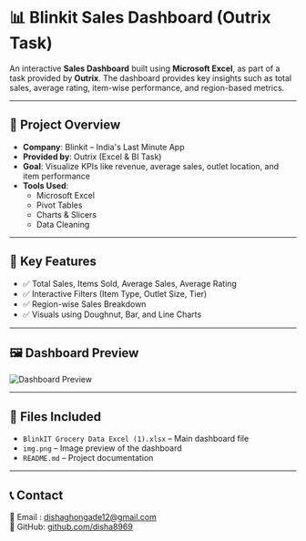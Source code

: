 # 📊 Blinkit Sales Dashboard (Outrix Task)

An interactive **Sales Dashboard** built using **Microsoft Excel**, as part of a task provided by **Outrix**. The dashboard provides key insights such as total sales, average rating, item-wise performance, and region-based metrics.

---

## 🚀 Project Overview

- **Company**: Blinkit – India's Last Minute App
- **Provided by**: Outrix (Excel & BI Task)
- **Goal**: Visualize KPIs like revenue, average sales, outlet location, and item performance
- **Tools Used**: 
  - Microsoft Excel
  - Pivot Tables
  - Charts & Slicers
  - Data Cleaning

---

## 📌 Key Features

- ✅ Total Sales, Items Sold, Average Sales, Average Rating
- ✅ Interactive Filters (Item Type, Outlet Size, Tier)
- ✅ Region-wise Sales Breakdown
- ✅ Visuals using Doughnut, Bar, and Line Charts

---

## 🖼️ Dashboard Preview

![Dashboard Preview](img.png)

---

## 📁 Files Included

- `BlinkIT Grocery Data Excel (1).xlsx` – Main dashboard file
- `img.png` – Image preview of the dashboard
- `README.md` – Project documentation

---

## 📞 Contact

📧 Email : dishaghongade12@gmail.com  
📂 GitHub: [github.com/disha8969](https://github.com/disha8969)
